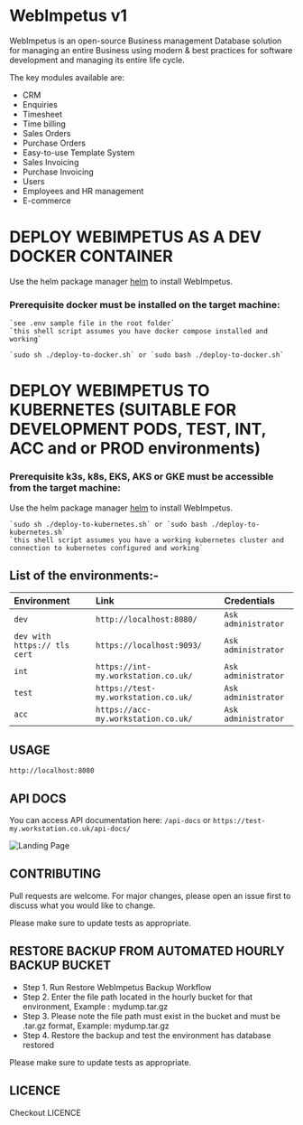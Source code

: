 # WebImpetus v1

WebImpetus is an open-source Business management Database solution for managing an entire Business using modern & best practices for software development and managing its entire life cycle.

The key modules available are:

- CRM
- Enquiries
- Timesheet
- Time billing
- Sales Orders
- Purchase Orders
- Easy-to-use Template System
- Sales Invoicing
- Purchase Invoicing
- Users
- Employees and HR management
- E-commerce

# DEPLOY WEBIMPETUS AS A DEV DOCKER CONTAINER

Use the helm package manager [helm](https://webimpetus.io/en/stable/) to install WebImpetus.

### Prerequisite docker must be installed on the target machine:

```configure your settings in the .env file
`see .env sample file in the root folder`
`this shell script assumes you have docker compose installed and working`
```


```shell or bash
`sudo sh ./deploy-to-docker.sh` or `sudo bash ./deploy-to-docker.sh`
```

# DEPLOY WEBIMPETUS TO KUBERNETES (SUITABLE FOR DEVELOPMENT PODS, TEST, INT, ACC and or PROD environments)

### Prerequisite k3s, k8s, EKS, AKS or GKE must be accessible from the target machine:

Use the helm package manager [helm](https://webimpetus.io/en/stable/) to install WebImpetus.

```shell or bash
`sudo sh ./deploy-to-kubernetes.sh` or `sudo bash ./deploy-to-kubernetes.sh`
`this shell script assumes you have a working kubernetes cluster and connection to kubernetes configured and working`
```
## List of the environments:-

| Environment | Link     | Credentials                |
| :-------- | :------- | :------------------------- |
| `dev` | `http://localhost:8080/` | `Ask administrator` |
| `dev with https:// tls cert` | `https://localhost:9093/` | `Ask administrator` | `see deploy-to-docker.sh`
| `int` | `https://int-my.workstation.co.uk/` | `Ask administrator` |
| `test` | `https://test-my.workstation.co.uk/` | `Ask administrator` |
| `acc` | `https://acc-my.workstation.co.uk/` | `Ask administrator` |


## USAGE

```http://localhost:8080```

## API DOCS
You can access API documentation here:
```/api-docs``` or ```https://test-my.workstation.co.uk/api-docs/```

![Landing Page](https://github.com/bwalia/webimpetus-src/blob/b16260a53f53b37d6036abbc91a2c3db6e8c07c8/webimpetus_login_page_v1_2022.png)

## CONTRIBUTING

Pull requests are welcome. For major changes, please open an issue first
to discuss what you would like to change.

Please make sure to update tests as appropriate.

## RESTORE BACKUP FROM AUTOMATED HOURLY BACKUP BUCKET

- Step 1. Run Restore WebImpetus Backup Workflow
- Step 2. Enter the file path located in the hourly bucket for that environment, Example : mydump.tar.gz
- Step 3. Please note the file path must exist in the bucket and must be .tar.gz format, Example: mydump.tar.gz
- Step 4. Restore the backup and test the environment has database restored

Please make sure to update tests as appropriate.

## LICENCE

Checkout LICENCE
